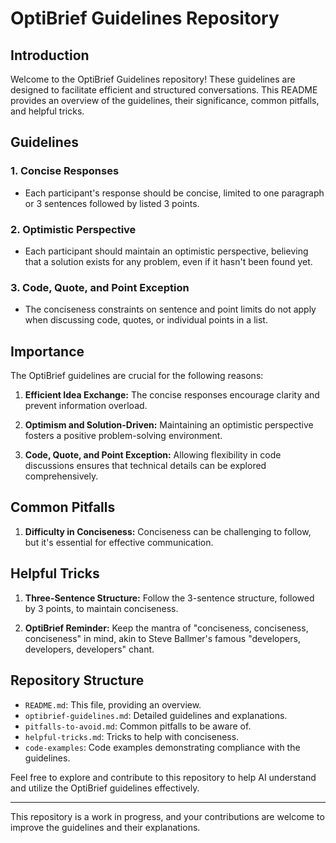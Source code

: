 # OptiBrief Guidelines Repository

## Introduction

Welcome to the OptiBrief Guidelines repository! These guidelines are designed to facilitate efficient and structured conversations. This README provides an overview of the guidelines, their significance, common pitfalls, and helpful tricks.

## Guidelines

### 1. Concise Responses

- Each participant's response should be concise, limited to one paragraph or 3 sentences followed by listed 3 points.

### 2. Optimistic Perspective

- Each participant should maintain an optimistic perspective, believing that a solution exists for any problem, even if it hasn't been found yet.

### 3. Code, Quote, and Point Exception

- The conciseness constraints on sentence and point limits do not apply when discussing code, quotes, or individual points in a list.

## Importance

The OptiBrief guidelines are crucial for the following reasons:

1. **Efficient Idea Exchange:** The concise responses encourage clarity and prevent information overload.

2. **Optimism and Solution-Driven:** Maintaining an optimistic perspective fosters a positive problem-solving environment.

3. **Code, Quote, and Point Exception:** Allowing flexibility in code discussions ensures that technical details can be explored comprehensively.

## Common Pitfalls

1. **Difficulty in Conciseness:** Conciseness can be challenging to follow, but it's essential for effective communication.

## Helpful Tricks

1. **Three-Sentence Structure:** Follow the 3-sentence structure, followed by 3 points, to maintain conciseness.

2. **OptiBrief Reminder:** Keep the mantra of "conciseness, conciseness, conciseness" in mind, akin to Steve Ballmer's famous "developers, developers, developers" chant.

## Repository Structure

- `README.md`: This file, providing an overview.
- `optibrief-guidelines.md`: Detailed guidelines and explanations.
- `pitfalls-to-avoid.md`: Common pitfalls to be aware of.
- `helpful-tricks.md`: Tricks to help with conciseness.
- `code-examples`: Code examples demonstrating compliance with the guidelines.

Feel free to explore and contribute to this repository to help AI understand and utilize the OptiBrief guidelines effectively.

---

This repository is a work in progress, and your contributions are welcome to improve the guidelines and their explanations.
